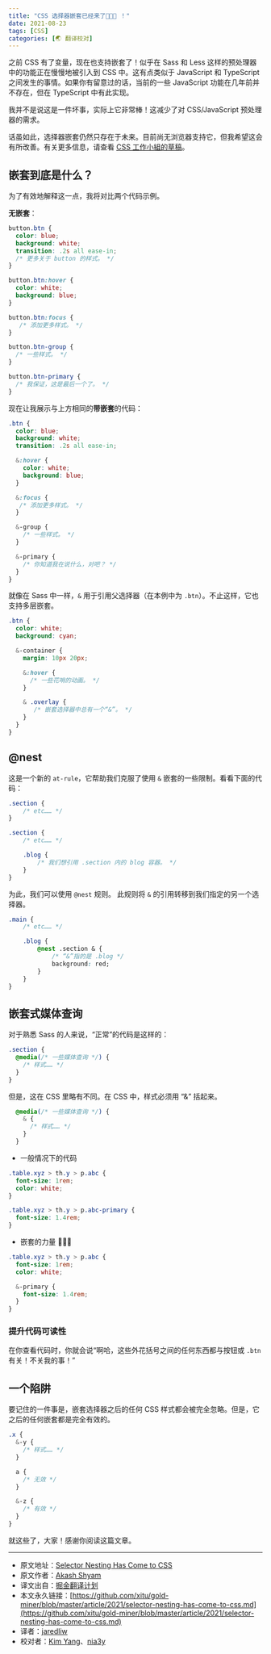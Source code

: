 ```yaml
---
title: "CSS 选择器嵌套已经来了🤯🤯🤯 ！"
date: 2021-08-23
tags: [CSS]
categories: [🌏 翻译校对]
---
```


之前 CSS 有了变量，现在也支持嵌套了！似乎在 Sass 和 Less 这样的预处理器中的功能正在慢慢地被引入到 CSS 中。这有点类似于 JavaScript 和 TypeScript 之间发生的事情。如果你有留意过的话，当前的一些 JavaScript 功能在几年前并不存在，但在 TypeScript 中有此实现。
<!-- more -->

我并不是说这是一件坏事，实际上它非常棒！这减少了对 CSS/JavaScript 预处理器的需求。

话虽如此，选择器嵌套仍然只存在于未来。目前尚无浏览器支持它，但我希望这会有所改善。有关更多信息，请查看 [CSS 工作小組的草稿](https://drafts.csswg.org/css-nesting-1/)。

## 嵌套到底是什么？

为了有效地解释这一点，我将对比两个代码示例。

**无嵌套**：

```css
button.btn {
  color: blue;
  background: white;
  transition: .2s all ease-in;
  /* 更多关于 button 的样式。 */
}

button.btn:hover {
  color: white;
  background: blue;
}

button.btn:focus {
   /* 添加更多样式。 */
}

button.btn-group {
  /* 一些样式。 */ 
}

button.btn-primary {
  /* 我保证，这是最后一个了。 */ 
}
```

现在让我展示与上方相同的**带嵌套**的代码：

```css
.btn {
  color: blue;
  background: white;
  transition: .2s all ease-in;

  &:hover {
    color: white;
    background: blue;
  }

  &:focus {
   /* 添加更多样式。 */
  }

  &-group {
    /* 一些样式。 */ 
  }

  &-primary {
    /* 你知道我在说什么，对吧？ */ 
  }
}
```

就像在 Sass 中一样，`&` 用于引用父选择器（在本例中为 `.btn`）。不止这样，它也支持多层嵌套。

```css
.btn {
  color: white;
  background: cyan;

  &-container {
    margin: 10px 20px;

    &:hover {
      /* 一些花哨的动画。 */ 
    }

    & .overlay {
       /* 嵌套选择器中总有一个“&”。 */
    }
  }
}
```

## @nest

这是一个新的 `at-rule`，它帮助我们克服了使用 `&` 嵌套的一些限制。看看下面的代码：

```css
.section {
    /* etc…… */
}

.section {
    /* etc…… */

    .blog {
        /* 我们想引用 .section 内的 blog 容器。 */
    }
}
```

为此，我们可以使用 `@nest` 规则。 此规则将 `&` 的引用转移到我们指定的另一个选择器。

```css
.main {
    /* etc…… */

    .blog {
        @nest .section & {
            /* “&”指的是 .blog */
            background: red;
        }
    }
}
```

## 嵌套式媒体查询

对于熟悉 Sass 的人来说，“正常”的代码是这样的：

```css
.section {
  @media(/* 一些媒体查询 */) {
    /* 样式…… */
  }
}
```

但是，这在 CSS 里略有不同。在 CSS 中，样式必须用 “&” 括起来。

```css
  @media(/* 一些媒体查询 */) {
    & {
      /* 样式…… */
    }
  }
```

* 一般情况下的代码

```css
.table.xyz > th.y > p.abc {
  font-size: 1rem;
  color: white;
}

.table.xyz > th.y > p.abc-primary {
  font-size: 1.4rem;
}
```

* 嵌套的力量 💪💪💪

```css
.table.xyz > th.y > p.abc {
  font-size: 1rem;
  color: white;

  &-primary {
    font-size: 1.4rem;
  }
}
```

### 提升代码可读性

在你查看代码时，你就会说“啊哈，这些外花括号之间的任何东西都与按钮或 `.btn` 有关！不关我的事！”

## 一个陷阱

要记住的一件事是，嵌套选择器之后的任何 CSS 样式都会被完全忽略。但是，它之后的任何嵌套都是完全有效的。

```css
.x {
  &-y {
    /* 样式…… */
  }

  a {
    /* 无效 */
  }

  &-z {
    /* 有效 */
  }
}
```

就这些了，大家！感谢你阅读这篇文章。

---
 * 原文地址：[Selector Nesting Has Come to CSS](https://dev.to/akashshyam/selector-nesting-has-come-to-css-532i)
 * 原文作者：[Akash Shyam](https://dev.to/akashshyam)
 * 译文出自：[掘金翻译计划](https://github.com/xitu/gold-miner)
 * 本文永久链接：[https://github.com/xitu/gold-miner/blob/master/article/2021/selector-nesting-has-come-to-css.md](https://github.com/xitu/gold-miner/blob/master/article/2021/selector-nesting-has-come-to-css.md)
 * 译者：[jaredliw](https://github.com/jaredliw)
 * 校对者：[Kim Yang](https://github.com/KimYangOfCat)、[nia3y](https://github.com/nia3y)